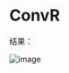 # ConvR
结果：

![image](https://user-images.githubusercontent.com/57054357/164236516-b52147b1-d99c-4a8d-827b-457ddb958cf9.png)
